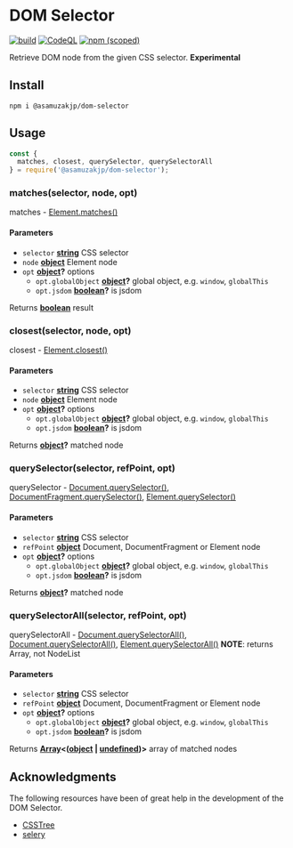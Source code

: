 # DOM Selector

[![build](https://github.com/asamuzaK/domSelector/actions/workflows/node.js.yml/badge.svg)](https://github.com/asamuzaK/domSelector/actions/workflows/node.js.yml)
[![CodeQL](https://github.com/asamuzaK/domSelector/actions/workflows/codeql.yml/badge.svg)](https://github.com/asamuzaK/domSelector/actions/workflows/codeql.yml)
[![npm (scoped)](https://img.shields.io/npm/v/@asamuzakjp/dom-selector)](https://www.npmjs.com/package/@asamuzakjp/dom-selector)

<!--
[![release](https://img.shields.io/github/v/release/asamuzaK/domSelector)](https://github.com/asamuzaK/domSelector/releases)
-->

Retrieve DOM node from the given CSS selector.
**Experimental**

## Install

```console
npm i @asamuzakjp/dom-selector
```

## Usage

```javascript
const {
  matches, closest, querySelector, querySelectorAll
} = require('@asamuzakjp/dom-selector');
```

<!-- Generated by documentation.js. Update this documentation by updating the source code. -->

### matches(selector, node, opt)

matches - [Element.matches()][64]

#### Parameters

- `selector` **[string][59]** CSS selector
- `node` **[object][60]** Element node
- `opt` **[object][60]?** options
  - `opt.globalObject` **[object][60]?** global object, e.g. `window`, `globalThis`
  - `opt.jsdom` **[boolean][61]?** is jsdom

Returns **[boolean][61]** result


### closest(selector, node, opt)

closest - [Element.closest()][65]

#### Parameters

- `selector` **[string][59]** CSS selector
- `node` **[object][60]** Element node
- `opt` **[object][60]?** options
  - `opt.globalObject` **[object][60]?** global object, e.g. `window`, `globalThis`
  - `opt.jsdom` **[boolean][61]?** is jsdom

Returns **[object][60]?** matched node


### querySelector(selector, refPoint, opt)

querySelector - [Document.querySelector()][66], [DocumentFragment.querySelector()][67], [Element.querySelector()][68]

#### Parameters

- `selector` **[string][59]** CSS selector
- `refPoint` **[object][60]** Document, DocumentFragment or Element node
- `opt` **[object][60]?** options
  - `opt.globalObject` **[object][60]?** global object, e.g. `window`, `globalThis`
  - `opt.jsdom` **[boolean][61]?** is jsdom

Returns **[object][60]?** matched node


### querySelectorAll(selector, refPoint, opt)

querySelectorAll - [Document.querySelectorAll()][69], [Document.querySelectorAll()][70], [Element.querySelectorAll()][71]
**NOTE**: returns Array, not NodeList

#### Parameters

- `selector` **[string][59]** CSS selector
- `refPoint` **[object][60]** Document, DocumentFragment or Element node
- `opt` **[object][60]?** options
  - `opt.globalObject` **[object][60]?** global object, e.g. `window`, `globalThis`
  - `opt.jsdom` **[boolean][61]?** is jsdom

Returns **[Array][62]&lt;([object][60] \| [undefined][63])>** array of matched nodes


## Acknowledgments

The following resources have been of great help in the development of the DOM Selector.

- [CSSTree](https://github.com/csstree/csstree)
- [selery](https://github.com/danburzo/selery)


[1]: #matches
[2]: #parameters
[3]: #closest
[4]: #parameters-1
[5]: #queryselector
[6]: #parameters-2
[7]: #queryselectorall
[8]: #parameters-3
[59]: https://developer.mozilla.org/docs/Web/JavaScript/Reference/Global_Objects/String
[60]: https://developer.mozilla.org/docs/Web/JavaScript/Reference/Global_Objects/Object
[61]: https://developer.mozilla.org/docs/Web/JavaScript/Reference/Global_Objects/Boolean
[62]: https://developer.mozilla.org/docs/Web/JavaScript/Reference/Global_Objects/Array
[63]: https://developer.mozilla.org/docs/Web/JavaScript/Reference/Global_Objects/undefined
[64]: https://developer.mozilla.org/docs/Web/API/Element/matches
[65]: https://developer.mozilla.org/docs/Web/API/Element/closest
[66]: https://developer.mozilla.org/docs/Web/API/Document/querySelector
[67]: https://developer.mozilla.org/docs/Web/API/DocumentFragment/querySelector
[68]: https://developer.mozilla.org/docs/Web/API/Element/querySelector
[69]: https://developer.mozilla.org/docs/Web/API/Document/querySelectorAll
[70]: https://developer.mozilla.org/docs/Web/API/DocumentFragment/querySelectorAll
[71]: https://developer.mozilla.org/docs/Web/API/Element/querySelectorAll

